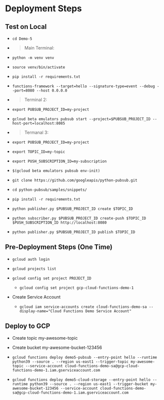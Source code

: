 # Deployment Steps

## Test on Local

- `cd Demo-5`

- > Main Terminal:
- `python -m venv venv`
- `source venv/bin/activate`
- `pip install -r requirements.txt`
- `functions-framework --target=hello --signature-type=event --debug --port=8080 --host 0.0.0.0`

- > Terminal 2:
- `export PUBSUB_PROJECT_ID=my-project`
- `gcloud beta emulators pubsub start --project=$PUBSUB_PROJECT_ID --host-port=localhost:8085`

- > Termanal 3:
- `export PUBSUB_PROJECT_ID=my-project`
- `export TOPIC_ID=my-topic`
- `export PUSH_SUBSCRIPTION_ID=my-subscription`
- `$(gcloud beta emulators pubsub env-init)`
- `git clone https://github.com/googleapis/python-pubsub.git`
- `cd python-pubsub/samples/snippets/`
- `pip install -r requirements.txt`
- `python publisher.py $PUBSUB_PROJECT_ID create $TOPIC_ID`
- `python subscriber.py $PUBSUB_PROJECT_ID create-push $TOPIC_ID $PUSH_SUBSCRIPTION_ID http://localhost:8080`
- `python publisher.py $PUBSUB_PROJECT_ID publish $TOPIC_ID`

## Pre-Deployment Steps (One Time)

- `gcloud auth login`

- `gcloud projects list`

- `gcloud config set project PROJECT_ID`

  - `gcloud config set project gcp-cloud-functions-demo-1`

- Create Service Account
  - `gcloud iam service-accounts create cloud-functions-demo-sa --display-name="Cloud Functions Demo Service Account"`

## Deploy to GCP

- Create topic my-awesome-topic

- Create bucket my-awesome-bucket-123456

- `gcloud functions deploy demo5-pubsub --entry-point hello --runtime python39 --source . --region us-east1 --trigger-topic my-awesome-topic --service-account cloud-functions-demo-sa@gcp-cloud-functions-demo-1.iam.gserviceaccount.com`

- `gcloud functions deploy demo5-cloud-storage --entry-point hello --runtime python39 --source . --region us-east1 --trigger-bucket my-awesome-bucket-123456 --service-account cloud-functions-demo-sa@gcp-cloud-functions-demo-1.iam.gserviceaccount.com`
